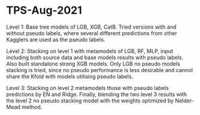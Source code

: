 # TPS-Aug-2021

Level 1: Base tree models of LGB, XGB, CatB. Tried versions with and without pseudo labels, where several different predictions from other Kagglers are used as the pseudo labels.

Level 2: Stacking on level 1 with metamodels of LGB, RF, MLP, input including both source data and base models results with pseudo labels. Also built standalone strong XGB models. Only LGB no pseudo models stacking is tried, since no pseudo performance is less desirable and cannot share the Kfold with models utilising pseudo labels.

Level 3: Stacking on level 2 metamodels those with pseudo labels predictions by EN and Ridge. Finally, blending the two level 3 results with the level 2 no pseudo stacking model with the weights optimized by Nelder-Mead method.

